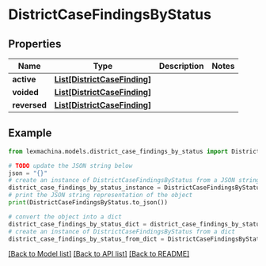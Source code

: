 # DistrictCaseFindingsByStatus


## Properties

Name | Type | Description | Notes
------------ | ------------- | ------------- | -------------
**active** | [**List[DistrictCaseFinding]**](DistrictCaseFinding.md) |  | 
**voided** | [**List[DistrictCaseFinding]**](DistrictCaseFinding.md) |  | 
**reversed** | [**List[DistrictCaseFinding]**](DistrictCaseFinding.md) |  | 

## Example

```python
from lexmachina.models.district_case_findings_by_status import DistrictCaseFindingsByStatus

# TODO update the JSON string below
json = "{}"
# create an instance of DistrictCaseFindingsByStatus from a JSON string
district_case_findings_by_status_instance = DistrictCaseFindingsByStatus.from_json(json)
# print the JSON string representation of the object
print(DistrictCaseFindingsByStatus.to_json())

# convert the object into a dict
district_case_findings_by_status_dict = district_case_findings_by_status_instance.to_dict()
# create an instance of DistrictCaseFindingsByStatus from a dict
district_case_findings_by_status_from_dict = DistrictCaseFindingsByStatus.from_dict(district_case_findings_by_status_dict)
```
[[Back to Model list]](../README.md#documentation-for-models) [[Back to API list]](../README.md#documentation-for-api-endpoints) [[Back to README]](../README.md)


